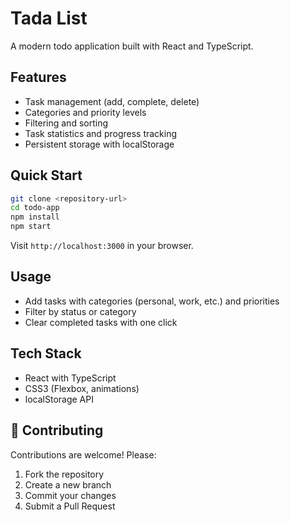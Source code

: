 # Tada List

A modern todo application built with React and TypeScript.

## Features
- Task management (add, complete, delete)
- Categories and priority levels
- Filtering and sorting
- Task statistics and progress tracking
- Persistent storage with localStorage

## Quick Start
```bash
git clone <repository-url>
cd todo-app
npm install
npm start
```
Visit `http://localhost:3000` in your browser.

## Usage
- Add tasks with categories (personal, work, etc.) and priorities
- Filter by status or category
- Clear completed tasks with one click

## Tech Stack
- React with TypeScript
- CSS3 (Flexbox, animations)
- localStorage API

## 🤝 Contributing

Contributions are welcome! Please:

1. Fork the repository
2. Create a new branch
3. Commit your changes
4. Submit a Pull Request
